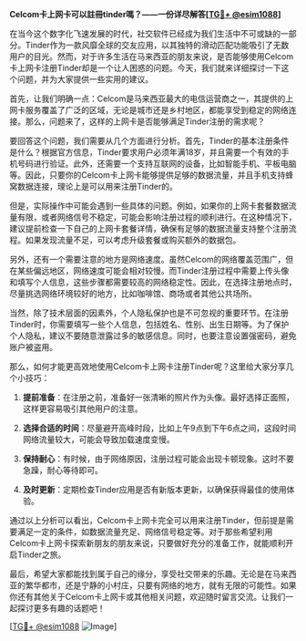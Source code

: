 **Celcom卡上网卡可以註冊tinder嗎？——一份详尽解答[[TG💪+ @esim1088](https://t.me/s/esim1088)]**

在当今这个数字化飞速发展的时代，社交软件已经成为我们生活中不可或缺的一部分。Tinder作为一款风靡全球的交友应用，以其独特的滑动匹配功能吸引了无数用户的目光。然而，对于许多生活在马来西亚的朋友来说，是否能够使用Celcom卡上网卡注册Tinder却是一个让人困惑的问题。今天，我们就来详细探讨一下这个问题，并为大家提供一些实用的建议。

首先，让我们明确一点：Celcom是马来西亚最大的电信运营商之一，其提供的上网卡服务覆盖了广泛的区域，无论是城市还是乡村地区，都能享受到稳定的网络连接。那么，问题来了，这样的上网卡是否能够满足Tinder注册的需求呢？

要回答这个问题，我们需要从几个方面进行分析。首先，Tinder的基本注册条件是什么？根据官方信息，Tinder要求用户必须年满18岁，并且需要一个有效的手机号码进行验证。此外，还需要一个支持互联网的设备，比如智能手机、平板电脑等。因此，只要你的Celcom卡上网卡能够提供足够的数据流量，并且手机支持蜂窝数据连接，理论上是可以用来注册Tinder的。

但是，实际操作中可能会遇到一些具体的问题。例如，如果你的上网卡套餐数据流量有限，或者网络信号不稳定，可能会影响注册过程的顺利进行。在这种情况下，建议提前检查一下自己的上网卡套餐详情，确保有足够的数据流量支持整个注册流程。如果发现流量不足，可以考虑升级套餐或购买额外的数据包。

另外，还有一个需要注意的地方是网络速度。虽然Celcom的网络覆盖范围广，但在某些偏远地区，网络速度可能会相对较慢。而Tinder注册过程中需要上传头像和填写个人信息，这些步骤都需要较高的网络稳定性。因此，在选择注册地点时，尽量挑选网络环境较好的地方，比如咖啡馆、商场或者其他公共场所。

当然，除了技术层面的因素外，个人隐私保护也是不可忽视的重要环节。在注册Tinder时，你需要填写一些个人信息，包括姓名、性别、出生日期等。为了保护个人隐私，建议不要随意泄露过多的敏感信息。同时，也要注意设置强密码，避免账户被盗用。

那么，如何才能更高效地使用Celcom卡上网卡注册Tinder呢？这里给大家分享几个小技巧：

1. **提前准备**：在注册之前，准备好一张清晰的照片作为头像。最好选择正面照，这样更容易吸引其他用户的注意。
   
2. **选择合适的时间**：尽量避开高峰时段，比如上午9点到下午6点之间，这段时间网络流量较大，可能会导致加载速度变慢。

3. **保持耐心**：有时候，由于网络原因，注册过程可能会出现卡顿现象。这时不要急躁，耐心等待即可。

4. **及时更新**：定期检查Tinder应用是否有新版本更新，以确保获得最佳的使用体验。

通过以上分析可以看出，Celcom卡上网卡完全可以用来注册Tinder，但前提是需要满足一定的条件，如数据流量充足、网络信号稳定等。对于那些希望利用Celcom卡上网卡探索新朋友的朋友来说，只要做好充分的准备工作，就能顺利开启Tinder之旅。

最后，希望大家都能找到属于自己的缘分，享受社交带来的乐趣。无论是在马来西亚的繁华都市，还是宁静的小村庄，只要有网络的地方，就有无限的可能性。如果你还有其他关于Celcom卡上网卡或其他相关问题，欢迎随时留言交流。让我们一起探讨更多有趣的话题吧！

[[TG💪+ @esim1088](https://t.me/s/esim1088) ![Image](https://i.postimg.cc/4NQfJmqS/Snipaste-2025-05-13-00-14-12.png)]